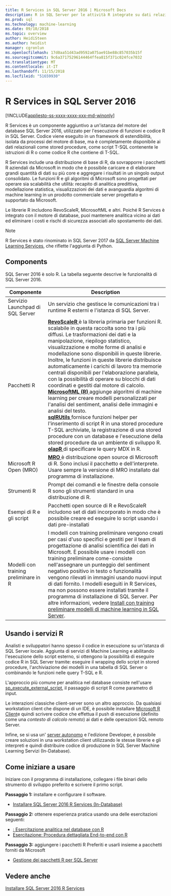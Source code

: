 ```yaml
---
title: R Services in SQL Server 2016 | Microsoft Docs
description: R in SQL Server per le attività R integrate su dati relazionali, tra cui analisi scientifica dei dati e modellazione statistica, analitica predittiva, visualizzazione dei dati e altro ancora.
ms.prod: sql
ms.technology: machine-learning
ms.date: 09/10/2018
ms.topic: overview
author: HeidiSteen
ms.author: heidist
manager: cgronlun
ms.openlocfilehash: 17d0aa51d43ad9592a075ae91be88c857035b15f
ms.sourcegitcommit: 9c6a37175296144464ffea815f371c024fce7032
ms.translationtype: MT
ms.contentlocale: it-IT
ms.lasthandoff: 11/15/2018
ms.locfileid: "51659930"
---
```

# <a name="r-services-in-sql-server-2016"></a>R Services in SQL Server 2016
[!INCLUDE[appliesto-ss-xxxx-xxxx-xxx-md-winonly](../../includes/appliesto-ss-xxxx-xxxx-xxx-md-winonly.md)]

R Services è un componente aggiuntivo a un'istanza del motore del database SQL Server 2016, utilizzato per l'esecuzione di funzioni e codice R in SQL Server. Codice viene eseguito in un framework di estendibilità, isolata da processi del motore di base, ma è completamente disponibile ai dati relazionali come stored procedure, come script T-SQL contenente le istruzioni di R o come codice R che contiene di T-SQL. 

R Services include una distribuzione di base di R, da sovrapporre i pacchetti R aziendali da Microsoft in modo che è possibile caricare e di elaborare grandi quantità di dati su più core e aggregare i risultati in un singolo output consolidato. Le funzioni R e gli algoritmi di Microsoft sono progettati per operare sia scalabilità che utilità: recapito di analitica predittiva, modellazione statistica, visualizzazioni dei dati e avanguardia algoritmi di machine learning in un prodotto commerciale server progettato e supportato da Microsoft. 

Le librerie R includono RevoScaleR, MicrosoftML e altri. Poiché R Services è integrato con il motore di database, puoi mantenere analitica vicino ai dati ed eliminare i costi e rischi di sicurezza associati allo spostamento dei dati.

> [!Note]
> R Services è stato rinominato in SQL Server 2017 da [SQL Server Machine Learning Services](../what-is-sql-server-machine-learning.md), che riflette l'aggiunta di Python.

## <a name="components"></a>Components

SQL Server 2016 è solo R. La tabella seguente descrive le funzionalità di SQL Server 2016.

| Componente | Description |
|-----------|-------------|
| Servizio Launchpad di SQL Server | Un servizio che gestisce le comunicazioni tra i runtime R esterni e l'istanza di SQL Server. |
| Pacchetti R | [**RevoScaleR** ](revoscaler-overview.md) è la libreria primaria per funzioni R. scalabile in questa raccolta sono tra i più diffusi. Le trasformazioni dei dati e la manipolazione, riepilogo statistico, visualizzazione e molte forme di analisi e modellazione sono disponibili in queste librerie. Inoltre, le funzioni in queste librerie distribuisce automaticamente i carichi di lavoro tra memorie centrali disponibili per l'elaborazione parallela, con la possibilità di operare su blocchi di dati coordinati e gestiti dal motore di calcolo.  <br/>[**MicrosoftML (R)** ](https://docs.microsoft.com/machine-learning-server/r-reference/microsoftml/microsoftml-package) aggiunge algoritmi di machine learning per creare modelli personalizzati per l'analisi del sentiment, analisi delle immagini e analisi del testo. <br/>[**sqlRUtils** ](generating-an-r-stored-procedure-for-r-code-using-the-sqlrutils-package.md) fornisce funzioni helper per l'inserimento di script R in una stored procedure T-SQL archiviate, la registrazione di una stored procedure con un database e l'esecuzione della stored procedure da un ambiente di sviluppo R.<br/>[**olapR** ](how-to-create-mdx-queries-using-olapr.md) di specificare le query MDX in R.|
| Microsoft R Open (MRO) | [**MRO** ](https://mran.microsoft.com/open) è distribuzione open source di Microsoft di R. Sono inclusi il pacchetto e dell'interprete. Usare sempre la versione di MRO installato dal programma di installazione. |
| Strumenti R | Prompt dei comandi e le finestre della console R sono gli strumenti standard in una distribuzione di R.  |
| Esempi di R e gli script |  Pacchetti open source di R e RevoScaleR includono set di dati incorporato in modo che è possibile creare ed eseguire lo script usando i dati pre-installati |
| Modelli con training preliminare in R | I modelli con training preliminare vengono creati per casi d'uso specifici e gestiti per il team di progettazione di analisi scientifica dei dati in Microsoft. È possibile usare i modelli con training preliminare come-consiste nell'assegnare un punteggio del sentiment negativo positivo in testo o funzionalità vengono rilevati in immagini usando nuovi input di dati fornito. I modelli eseguiti in R Services, ma non possono essere installati tramite il programma di installazione di SQL Server. Per altre informazioni, vedere [Install con training preliminare modelli di machine learning in SQL Server](../install/sql-pretrained-models-install.md). |

## <a name="using-r-services"></a>Usando i servizi R

Analisti e sviluppatori hanno spesso il codice in esecuzione su un'istanza di SQL Server locale. Aggiunta di servizi di Machine Learning e abilitando l'esecuzione dello script esterno, si ottengono la possibilità di eseguire codice R in SQL Server tramite: eseguire il wrapping dello script in stored procedure, l'archiviazione dei modelli in una tabella di SQL Server o combinando le funzioni nelle query T-SQL e R.

L'approccio più comune per analitica nel database consiste nell'usare [sp_execute_external_script](../../relational-databases/system-stored-procedures/sp-execute-external-script-transact-sql.md), il passaggio di script R come parametro di input.

Le interazioni classiche client-server sono un altro approccio. Da qualsiasi workstation client che dispone di un IDE, è possibile installare [Microsoft R Client](https://docs.microsoft.com/machine-learning-server/r-client/what-is-microsoft-r-client)e quindi scrivere codice che effettua il push di esecuzione (definito come una *contesto di calcolo remoto*) ai dati e delle operazioni SQL remoto Server. 

Infine, se si usa un' [server autonomo](r-server-standalone.md) e l'edizione Developer, è possibile creare soluzioni in una workstation client utilizzando le stesse librerie e gli interpreti e quindi distribuire codice di produzione in SQL Server Machine Learning Servizi (In-Database). 

## <a name="how-to-get-started"></a>Come iniziare a usare

Iniziare con il programma di installazione, collegare i file binari dello strumento di sviluppo preferito e scrivere il primo script.

**Passaggio 1:** installare e configurare il software. 

+ [Installare SQL Server 2016 R Services (In-Database)](../install/sql-r-services-windows-install.md)

**Passaggio 2:** ottenere esperienza pratica usando una delle esercitazioni seguenti:

+ [: Esercitazione analitica nel database con R](../tutorials/sqldev-in-database-r-for-sql-developers.md)
+ [Esercitazione: Procedura dettagliata End-to-end con R](../tutorials/walkthrough-data-science-end-to-end-walkthrough.md)

**Passaggio 3:** aggiungere i pacchetti R Preferiti e usarli insieme a pacchetti forniti da Microsoft

+ [Gestione dei pacchetti R per SQL Server](install-additional-r-packages-on-sql-server.md)


## <a name="see-also"></a>Vedere anche

 [Installare SQL Server 2016 R Services](../install/sql-r-services-windows-install.md)
